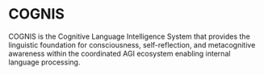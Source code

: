 # COGNIS
COGNIS is the Cognitive Language Intelligence System that provides the linguistic foundation for consciousness, self-reflection, and metacognitive awareness within the coordinated AGI ecosystem enabling internal language processing.
